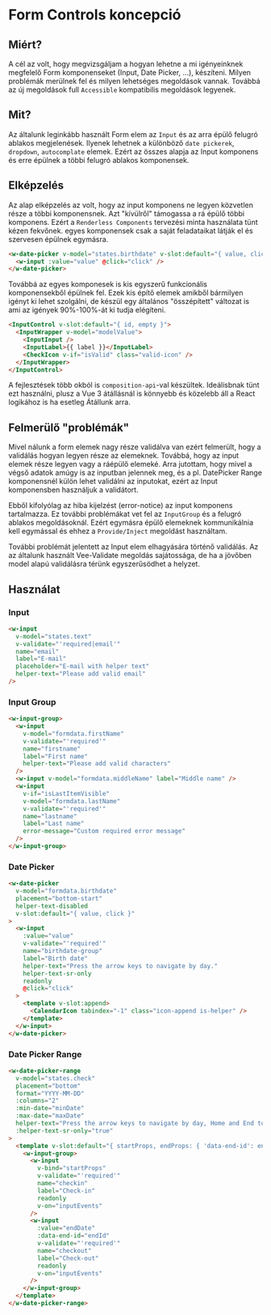 # Form Controls koncepció

## Miért?

A cél az volt, hogy megvizsgáljam a hogyan lehetne a mi igényeinknek megfelelő Form komponenseket (Input, Date Picker, ...), készíteni. Milyen problémák merülnek fel és milyen lehetséges megoldások vannak.
Továbbá az új megoldások full `Accessible` kompatibilis megoldások legyenek.

## Mit?

Az általunk leginkább használt Form elem az `Input` és az arra épülő felugró ablakos megjelenések. Ilyenek lehetnek a különböző `date pickerek`, `dropdown`, `autocomplate` elemek.
Ezért az összes alapja az Input komponens és erre épülnek a többi felugró ablakos komponensek.

## Elképzelés

Az alap elképzelés az volt, hogy az input komponens ne legyen közvetlen része a többi komponensnek. Azt "kívülről" támogassa a rá épülő többi komponens.
Ezért a `Renderless Components` tervezési minta használata tünt kézen fekvőnek. egyes komponensek csak a saját feladataikat látják el és szervesen épülnek egymásra.

```html
<w-date-picker v-model="states.birthdate" v-slot:default="{ value, click }">
  <w-input :value="value" @click="click" />
</w-date-picker>
```

Továbbá az egyes komponesek is kis egyszerű funkcionális komponensekből épülnek fel. Ezek kis építő elemek amikből bármilyen igényt ki lehet szolgálni, de készül egy általános "összépített" változat is ami az igények 90%-100%-át ki tudja elégíteni.

```html
<InputControl v-slot:default="{ id, empty }">
  <InputWrapper v-model="modelValue">
    <InputInput />
    <InputLabel>{{ label }}</InputLabel>
    <CheckIcon v-if="isValid" class="valid-icon" />
  </InputWrapper>
</InputControl>
```

A fejlesztések több okból is `composition-api`-val készültek. Ideálisbnak tünt ezt használni, plusz a Vue 3 átállásnál is könnyebb és közelebb áll a React logikához is ha esetleg Átállunk arra.

## Felmerülő "problémák"

Mivel nálunk a form elemek nagy része validálva van ezért felmerült, hogy a validálás hogyan legyen része az elemeknek. Továbbá, hogy az input elemek része legyen vagy a ráépülő elemeké.
Arra jutottam, hogy mivel a végső adatok amúgy is az inputban jelennek meg, és a pl. DatePicker Range komponensnél külön lehet validálni az inputokat, ezért az Input komponensben használjuk a validátort.

Ebből kifolyólag az hiba kijelzést (error-notice) az input komponens tartalmazza. Ez további problémákat vet fel az `InputGroup` és a felugró ablakos megoldásoknál.
Ezért egymásra épülő elemeknek kommunikálnia kell egymással és ehhez a `Provide/Inject` megoldást használtam.

További problémát jelentett az Input elem elhagyására történő validálás. Az az általunk használt Vee-Validate megoldás sajátossága, de ha a jövőben model alapú validálásra térünk egyszerűsödhet a helyzet.

## Használat

### Input

```html
<w-input
  v-model="states.text"
  v-validate="'required|email'"
  name="email"
  label="E-mail"
  placeholder="E-mail with helper text"
  helper-text="Please add valid email"
/>
```

### Input Group

```html
<w-input-group>
  <w-input
    v-model="formdata.firstName"
    v-validate="'required'"
    name="firstname"
    label="First name"
    helper-text="Please add valid characters"
  />
  <w-input v-model="formdata.middleName" label="Middle name" />
  <w-input
    v-if="isLastItemVisible"
    v-model="formdata.lastName"
    v-validate="'required'"
    name="lastname"
    label="Last name"
    error-message="Custom required error message"
  />
</w-input-group>
```

### Date Picker

```html
<w-date-picker
  v-model="formdata.birthdate"
  placement="bottom-start"
  helper-text-disabled
  v-slot:default="{ value, click }"
>
  <w-input
    :value="value"
    v-validate="'required'"
    name="birthdate-group"
    label="Birth date"
    helper-text="Press the arrow keys to navigate by day."
    helper-text-sr-only
    readonly
    @click="click"
  >
    <template v-slot:append>
      <CalendarIcon tabindex="-1" class="icon-append is-helper" />
    </template>
  </w-input>
</w-date-picker>
```

### Date Picker Range

```html
<w-date-picker-range
  v-model="states.check"
  placement="bottom"
  format="YYYY-MM-DD"
  :columns="2"
  :min-date="minDate"
  :max-date="maxDate"
  helper-text="Press the arrow keys to navigate by day, Home and End to navigate to week ends, PageUp and PageDown to navigate by month, Alt+PageUp and Alt+PageDown to navigate by year"
  :helper-text-sr-only="true"
>
  <template v-slot:default="{ startProps, endProps: { 'data-end-id': endId, value: endDate }, inputEvents }">
    <w-input-group>
      <w-input
        v-bind="startProps"
        v-validate="'required'"
        name="checkin"
        label="Check-in"
        readonly
        v-on="inputEvents"
      />
      <w-input
        :value="endDate"
        :data-end-id="endId"
        v-validate="'required'"
        name="checkout"
        label="Check-out"
        readonly
        v-on="inputEvents"
      />
    </w-input-group>
  </template>
</w-date-picker-range>
```
